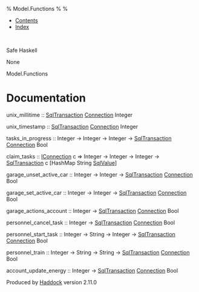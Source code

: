 % Model.Functions
% 
% 

-   [Contents](index.html)
-   [Index](doc-index.html)

 

Safe Haskell

None

Model.Functions

Documentation
=============

unix\_millitime ::
[SqlTransaction](Data-SqlTransaction.html#t:SqlTransaction)
[Connection](Data-SqlTransaction.html#t:Connection) Integer

unix\_timestamp ::
[SqlTransaction](Data-SqlTransaction.html#t:SqlTransaction)
[Connection](Data-SqlTransaction.html#t:Connection) Integer

tasks\_in\_progress :: Integer -\> Integer -\> Integer -\>
[SqlTransaction](Data-SqlTransaction.html#t:SqlTransaction)
[Connection](Data-SqlTransaction.html#t:Connection) Bool

claim\_tasks :: [IConnection](Data-SqlTransaction.html#t:IConnection) c
=\> Integer -\> Integer -\> Integer -\>
[SqlTransaction](Data-SqlTransaction.html#t:SqlTransaction) c [HashMap
String [SqlValue](Data-SqlTransaction.html#t:SqlValue)]

garage\_unset\_active\_car :: Integer -\> Integer -\>
[SqlTransaction](Data-SqlTransaction.html#t:SqlTransaction)
[Connection](Data-SqlTransaction.html#t:Connection) Bool

garage\_set\_active\_car :: Integer -\> Integer -\>
[SqlTransaction](Data-SqlTransaction.html#t:SqlTransaction)
[Connection](Data-SqlTransaction.html#t:Connection) Bool

garage\_actions\_account :: Integer -\>
[SqlTransaction](Data-SqlTransaction.html#t:SqlTransaction)
[Connection](Data-SqlTransaction.html#t:Connection) Bool

personnel\_cancel\_task :: Integer -\>
[SqlTransaction](Data-SqlTransaction.html#t:SqlTransaction)
[Connection](Data-SqlTransaction.html#t:Connection) Bool

personnel\_start\_task :: Integer -\> String -\> Integer -\>
[SqlTransaction](Data-SqlTransaction.html#t:SqlTransaction)
[Connection](Data-SqlTransaction.html#t:Connection) Bool

personnel\_train :: Integer -\> String -\> String -\>
[SqlTransaction](Data-SqlTransaction.html#t:SqlTransaction)
[Connection](Data-SqlTransaction.html#t:Connection) Bool

account\_update\_energy :: Integer -\>
[SqlTransaction](Data-SqlTransaction.html#t:SqlTransaction)
[Connection](Data-SqlTransaction.html#t:Connection) Bool

Produced by [Haddock](http://www.haskell.org/haddock/) version 2.11.0
